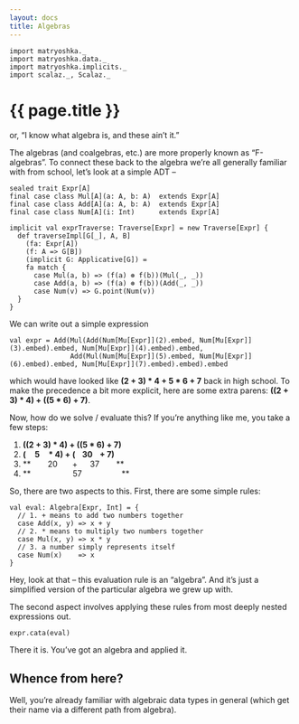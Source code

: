 ```yaml
---
layout: docs
title: Algebras
---
```


```tut:book
import matryoshka._
import matryoshka.data._
import matryoshka.implicits._
import scalaz._, Scalaz._
```

# {{ page.title }}

or, “I know what algebra is, and these ain’t it.”

The algebras (and coalgebras, etc.) are more properly known as “F-algebras”. To connect these back to the algebra we’re all generally familiar with from school, let’s look at a simple ADT –

```tut:silent
sealed trait Expr[A]
final case class Mul[A](a: A, b: A)  extends Expr[A]
final case class Add[A](a: A, b: A)  extends Expr[A]
final case class Num[A](i: Int)      extends Expr[A]

implicit val exprTraverse: Traverse[Expr] = new Traverse[Expr] {
  def traverseImpl[G[_], A, B]
    (fa: Expr[A])
    (f: A => G[B])
    (implicit G: Applicative[G]) =
    fa match {
      case Mul(a, b) => (f(a) ⊛ f(b))(Mul(_, _))
      case Add(a, b) => (f(a) ⊛ f(b))(Add(_, _))
      case Num(v) => G.point(Num(v))
  }
}
```

We can write out a simple expression

```tut:book
val expr = Add(Mul(Add(Num[Mu[Expr]](2).embed, Num[Mu[Expr]](3).embed).embed, Num[Mu[Expr]](4).embed).embed,
               Add(Mul(Num[Mu[Expr]](5).embed, Num[Mu[Expr]](6).embed).embed, Num[Mu[Expr]](7).embed).embed).embed
```
which would have looked like **(2 + 3) * 4 + 5 * 6 + 7** back in high school. To make the precedence a bit more explicit, here are some extra parens: **((2 + 3) * 4) + ((5 * 6) + 7)**.

Now, how do we solve / evaluate this? If you’re anything like me, you take a few steps:

1. **((2 + 3) * 4) + ((5 * 6) + 7)**
2. **(   5     * 4) + (  30   + 7)**
3. **      20     +     37      **
4. **            57            **

So, there are two aspects to this. First, there are some simple rules:

```tut:book
val eval: Algebra[Expr, Int] = {
  // 1. + means to add two numbers together
  case Add(x, y) => x + y
  // 2. * means to multiply two numbers together
  case Mul(x, y) => x * y
  // 3. a number simply represents itself
  case Num(x)    => x
}
```
Hey, look at that – this evaluation rule is an “algebra”. And it’s just a simplified version of the particular algebra we grew up with.

The second aspect involves applying these rules from most deeply nested expressions out.

```tut:book
expr.cata(eval)
```
There it is. You’ve got an algebra and applied it.

## Whence from here?

Well, you’re already familiar with algebraic data types in general (which get their name via a different path from algebra).
